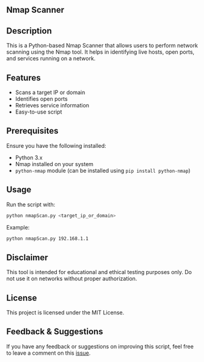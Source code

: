 ## Nmap Scanner

## Description

This is a Python-based Nmap Scanner that allows users to perform network scanning using the Nmap tool. It helps in identifying live hosts, open ports, and services running on a network.

## Features

- Scans a target IP or domain
- Identifies open ports
- Retrieves service information
- Easy-to-use script

## Prerequisites

Ensure you have the following installed:

- Python 3.x
- Nmap installed on your system
- `python-nmap` module (can be installed using `pip install python-nmap`)

## Usage

Run the script with:

```bash
python nmapScan.py <target_ip_or_domain>
```

Example:

```bash
python nmapScan.py 192.168.1.1
```

## Disclaimer

This tool is intended for educational and ethical testing purposes only. Do not use it on networks without proper authorization.

## License

This project is licensed under the MIT License.

## Feedback & Suggestions
If you have any feedback or suggestions on improving this script, feel free to leave a comment on this [issue](https://github.com/Joshua-olagunju/Nmap-Scanner/issues/1).  
